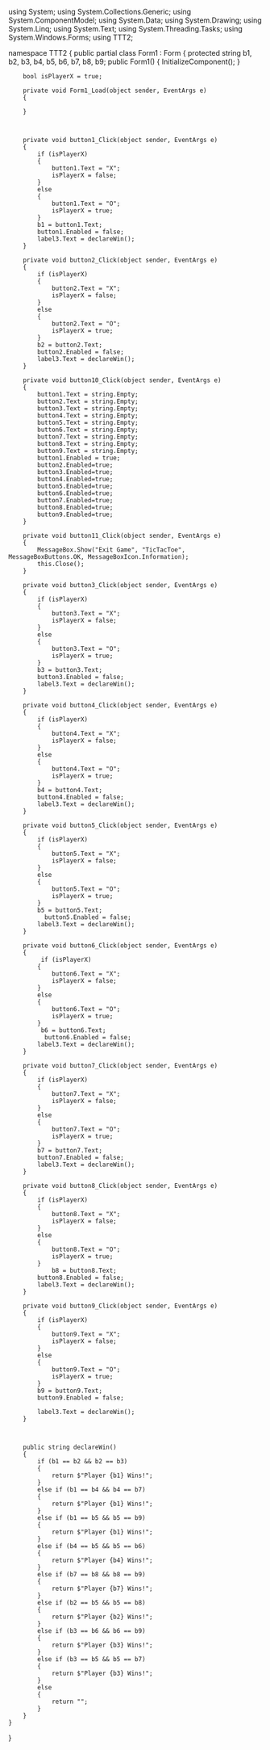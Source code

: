 using System;
using System.Collections.Generic;
using System.ComponentModel;
using System.Data;
using System.Drawing;
using System.Linq;
using System.Text;
using System.Threading.Tasks;
using System.Windows.Forms;
using TTT2;

namespace TTT2
{
    public partial class Form1 : Form
    {
        protected string b1, b2, b3, b4, b5, b6, b7, b8, b9;
        public Form1()
        {
            InitializeComponent();
        }

        bool isPlayerX = true;

        private void Form1_Load(object sender, EventArgs e)
        {

        }

      

        private void button1_Click(object sender, EventArgs e)
        {
            if (isPlayerX)
            {
                button1.Text = "X";
                isPlayerX = false;
            }
            else
            {
                button1.Text = "O";
                isPlayerX = true;
            }
            b1 = button1.Text;
            button1.Enabled = false;
            label3.Text = declareWin();
        }

        private void button2_Click(object sender, EventArgs e)
        {
            if (isPlayerX)
            {
                button2.Text = "X";
                isPlayerX = false;
            }
            else
            {
                button2.Text = "O";
                isPlayerX = true;
            }
            b2 = button2.Text;
            button2.Enabled = false;
            label3.Text = declareWin();
        }

        private void button10_Click(object sender, EventArgs e)
        {
            button1.Text = string.Empty;
            button2.Text = string.Empty;
            button3.Text = string.Empty;
            button4.Text = string.Empty;
            button5.Text = string.Empty;
            button6.Text = string.Empty;
            button7.Text = string.Empty;
            button8.Text = string.Empty;
            button9.Text = string.Empty;
            button1.Enabled = true;
            button2.Enabled=true;
            button3.Enabled=true;
            button4.Enabled=true;
            button5.Enabled=true;
            button6.Enabled=true;
            button7.Enabled=true;
            button8.Enabled=true;
            button9.Enabled=true;
        }

        private void button11_Click(object sender, EventArgs e)
        {
            MessageBox.Show("Exit Game", "TicTacToe", MessageBoxButtons.OK, MessageBoxIcon.Information);
            this.Close();
        }

        private void button3_Click(object sender, EventArgs e)
        {
            if (isPlayerX)
            {
                button3.Text = "X";
                isPlayerX = false;
            }
            else
            {
                button3.Text = "O";
                isPlayerX = true;
            }
            b3 = button3.Text;
            button3.Enabled = false;
            label3.Text = declareWin();
        }

        private void button4_Click(object sender, EventArgs e)
        {
            if (isPlayerX)
            {
                button4.Text = "X";
                isPlayerX = false;
            }
            else
            {
                button4.Text = "O";
                isPlayerX = true;
            }
            b4 = button4.Text;
            button4.Enabled = false;
            label3.Text = declareWin();
        }

        private void button5_Click(object sender, EventArgs e)
        {
            if (isPlayerX)
            {
                button5.Text = "X";
                isPlayerX = false;
            }
            else
            {
                button5.Text = "O";
                isPlayerX = true;
            }
            b5 = button5.Text;
              button5.Enabled = false;
            label3.Text = declareWin();
        }

        private void button6_Click(object sender, EventArgs e)
        {
             if (isPlayerX)
            {
                button6.Text = "X";
                isPlayerX = false;
            }
            else
            {
                button6.Text = "O";
                isPlayerX = true;
            }
             b6 = button6.Text;
              button6.Enabled = false;
            label3.Text = declareWin();
        }

        private void button7_Click(object sender, EventArgs e)
        {
            if (isPlayerX)
            {
                button7.Text = "X";
                isPlayerX = false;
            }
            else
            {
                button7.Text = "O";
                isPlayerX = true;
            }
            b7 = button7.Text;
            button7.Enabled = false;
            label3.Text = declareWin();
        }

        private void button8_Click(object sender, EventArgs e)
        {
            if (isPlayerX)
            {
                button8.Text = "X";
                isPlayerX = false;
            }
            else
            {
                button8.Text = "O";
                isPlayerX = true;
            }
                b8 = button8.Text;
            button8.Enabled = false;
            label3.Text = declareWin();
        }

        private void button9_Click(object sender, EventArgs e)
        {
            if (isPlayerX)
            {
                button9.Text = "X";
                isPlayerX = false;
            }
            else
            {
                button9.Text = "O";
                isPlayerX = true;
            }
            b9 = button9.Text;
            button9.Enabled = false;

            label3.Text = declareWin();
        }


        
        public string declareWin()
        {
            if (b1 == b2 && b2 == b3)
            {
                return $"Player {b1} Wins!";
            }
            else if (b1 == b4 && b4 == b7)
            {
                return $"Player {b1} Wins!";
            }
            else if (b1 == b5 && b5 == b9)
            {
                return $"Player {b1} Wins!";
            }
            else if (b4 == b5 && b5 == b6)
            {
                return $"Player {b4} Wins!";
            }
            else if (b7 == b8 && b8 == b9)
            {
                return $"Player {b7} Wins!";
            }
            else if (b2 == b5 && b5 == b8)
            {
                return $"Player {b2} Wins!";
            }
            else if (b3 == b6 && b6 == b9)
            {
                return $"Player {b3} Wins!";
            }
            else if (b3 == b5 && b5 == b7)
            {
                return $"Player {b3} Wins!";
            }
            else
            {
                return "";
            }
        }
    }
}
